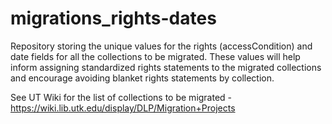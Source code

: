# migrations_rights-dates
Repository storing the unique values for the rights (accessCondition) and date fields for all the collections to be migrated. These values will help inform assigning standardized rights statements to the migrated collections and encourage avoiding blanket rights statements by collection.

See UT Wiki for the list of collections to be migrated - https://wiki.lib.utk.edu/display/DLP/Migration+Projects
